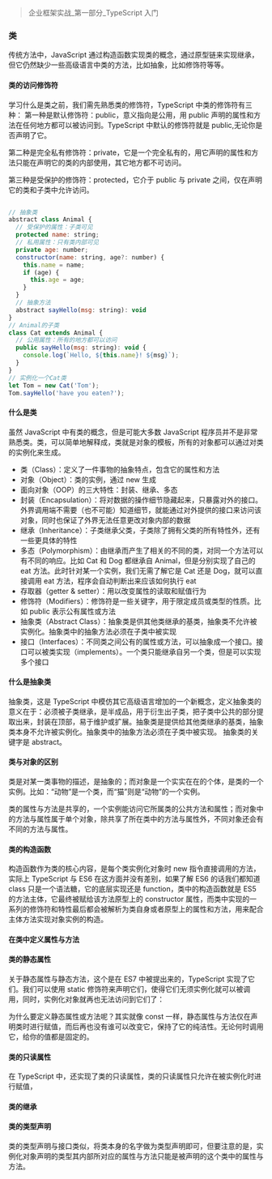 > 企业框架实战\_第一部分\_TypeScript 入门

### 类

传统方法中，JavaScript 通过构造函数实现类的概念，通过原型链来实现继承，但它仍然缺少一些高级语言中类的方法，比如抽象，比如修饰符等等。

#### 类的访问修饰符

学习什么是类之前，我们需先熟悉类的修饰符，TypeScript 中类的修饰符有三种：
第一种是默认修饰符：public，意义指向是公用，用 public 声明的属性和方法在任何地方都可以被访问到。TypeScript 中默认的修饰符就是 public,无论你是否声明了它。

第二种是完全私有修饰符：private，它是一个完全私有的，用它声明的属性和方法只能在声明它的类的内部使用，其它地方都不可访问。

第三种是受保护的修饰符：protected，它介于 public 与 private 之间，仅在声明它的类和子类中允许访问。

```javascript

// 抽象类
abstract class Animal {
  // 受保护的属性：子类可见
  protected name: string;
  // 私用属性：只有类内部可见
  private age: number;
  constructor(name: string, age?: number) {
    this.name = name;
    if (age) {
      this.age = age;
    }
  }
  // 抽象方法
  abstract sayHello(msg: string): void
}
// Animal的子类
class Cat extends Animal {
  // 公用属性：所有的地方都可以访问
  public sayHello(msg: string): void {
    console.log(`Hello, ${this.name}! ${msg}`);
  }
}
// 实例化一个Cat类
let Tom = new Cat('Tom');
Tom.sayHello('have you eaten?');

```

#### 什么是类

虽然 JavaScript 中有类的概念，但是可能大多数 JavaScript 程序员并不是非常熟悉类。类，可以简单地解释成，类就是对象的模板，所有的对象都可以通过对类的实例化来生成。

- 类（Class）：定义了一件事物的抽象特点，包含它的属性和方法
- 对象（Object）：类的实例，通过 new 生成
- 面向对象（OOP）的三大特性：封装、继承、多态
- 封装（Encapsulation）：将对数据的操作细节隐藏起来，只暴露对外的接口。外界调用端不需要（也不可能）知道细节，就能通过对外提供的接口来访问该对象，同时也保证了外界无法任意更改对象内部的数据
- 继承（Inheritance）：子类继承父类，子类除了拥有父类的所有特性外，还有一些更具体的特性
- 多态（Polymorphism）：由继承而产生了相关的不同的类，对同一个方法可以有不同的响应。比如 Cat 和 Dog 都继承自 Animal，但是分别实现了自己的 eat 方法。此时针对某一个实例，我们无需了解它是 Cat 还是 Dog，就可以直接调用 eat 方法，程序会自动判断出来应该如何执行 eat
- 存取器（getter & setter）：用以改变属性的读取和赋值行为
- 修饰符（Modifiers）：修饰符是一些关键字，用于限定成员或类型的性质。比如 public 表示公有属性或方法
- 抽象类（Abstract Class）：抽象类是供其他类继承的基类，抽象类不允许被实例化。抽象类中的抽象方法必须在子类中被实现
- 接口（Interfaces）：不同类之间公有的属性或方法，可以抽象成一个接口。接口可以被类实现（implements）。一个类只能继承自另一个类，但是可以实现多个接口

#### 什么是抽象类

抽象类，这是 TypeScript 中模仿其它高级语言增加的一个新概念，定义抽象类的意义在于：必须被子类继承，是半成品，用于衍生出子类，把子类中公共的部分提取出来，封装在顶部，易于维护或扩展。抽象类是提供给其他类继承的基类，抽象类本身不允许被实例化。抽象类中的抽象方法必须在子类中被实现。
抽象类的关键字是 abstract。

#### 类与对象的区别

类是对某一类事物的描述，是抽象的；而对象是一个实实在在的个体，是类的一个实例。比如：“动物”是一个类，而“猫”则是“动物”的一个实例。

类的属性与方法是共享的，一个实例能访问它所属类的公共方法和属性；而对象中的方法与属性属于单个对象，除共享了所在类中的方法与属性外，不同对象还会有不同的方法与属性。

#### 类的构造函数

构造函数作为类的核心内容，是每个类实例化对象时 new 指令直接调用的方法，实际上 TypeScript 与 ES6 在这方面并没有差别，如果了解 ES6 的话我们都知道 class 只是一个语法糖，它的底层实现还是 function，类中的构造函数就是 ES5 的方法主体，它最终被赋给该方法原型上的 constructor 属性，而类中实现的一系列的修饰符和特性最后都会被解析为类自身或者原型上的属性和方法，用来配合主体方法实现对象实例的构造。

#### 在类中定义属性与方法

#### 类的静态属性

关于静态属性与静态方法，这个是在 ES7 中被提出来的，TypeScript 实现了它们。我们可以使用 static 修饰符来声明它们，使得它们无须实例化就可以被调用，同时，实例化对象就再也无法访问到它们了：

为什么要定义静态属性或方法呢？其实就像 const 一样，静态属性与方法仅在声明类时进行赋值，而后再也没有谁可以改变它，保持了它的纯洁性。无论何时调用它，给你的值都是固定的。

#### 类的只读属性

在 TypeScript 中，还实现了类的只读属性，类的只读属性只允许在被实例化时进行赋值，

#### 类的继承

#### 类的类型声明

类的类型声明与接口类似，将类本身的名字做为类型声明即可，但要注意的是，实例化对象声明的类型其内部所对应的属性与方法只能是被声明的这个类中的属性与方法。
